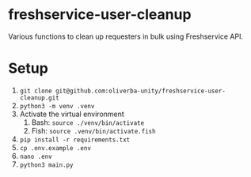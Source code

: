 # freshservice-user-cleanup

Various functions to clean up requesters in bulk using Freshservice API.

# Setup

1. `git clone git@github.com:oliverba-unity/freshservice-user-cleanup.git`
2. `python3 -m venv .venv`
3. Activate the virtual environment
   1. Bash: `source ./venv/bin/activate`
   2. Fish: `source .venv/bin/activate.fish`
4. `pip install -r requirements.txt`
5. `cp .env.example .env`
6. `nano .env`
7. `python3 main.py`